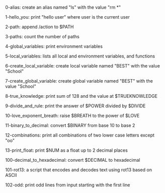 0-alias:
    create an alias named "ls" with the
    value "rm *"

1-hello_you:
    print "hello user" where user is the 
    current user

2-path:
    append /action to $PATH

3-paths:
    count the number of paths

4-global_variables:
    print environment variables

5-local_variables:
    lists all local and environment 
    variables, and functions

6-create_local_variable:
    create local variable named "BEST"
    with the value "School"

7-create_global_variable:
    create global variable named "BEST"
    with the value "School"

8-true_knowledge:
    print sum of 128 and the value at
    $TRUEKNOWLEDGE

9-divide_and_rule:
    print the answer of $POWER divided
    by $DIVIDE

10-love_exponent_breath:
    raise $BREATH to the power of 
    $LOVE

11-binary_to_decimal:
    convert $BINARY from base 10 to 
    base 2

12-combinations:
    print all combinations of two 
    lower case letters except "oo"

13-print_float:
    print $NUM as a float up to 2
    decimal places

100-decimal_to_hexadecimal:
    convert $DECIMAL to hexadecimal

101-rot13:
    a script that encodes and decodes
    text using rot13 based on ASCII

102-odd:
    print odd lines from input starting
    with the first line
